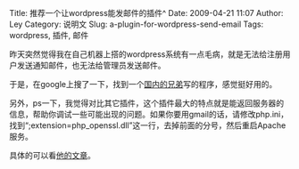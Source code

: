 Title: 推荐一个让wordpress能发邮件的插件^
Date: 2009-04-21 11:07
Author: Ley
Category: 说明文
Slug: a-plugin-for-wordpress-send-email
Tags: wordpress, 插件, 邮件

昨天突然觉得我在自己机器上搭的wordpress系统有一点毛病，就是无法给注册用户发送通知邮件，也无法给管理员发送邮件。

于是，在google上搜了一下，找到一个[国内的兄弟][]写的程序，感觉挺好用的。

另外，ps一下，我觉得对比其它插件，这个插件最大的特点就是能返回服务器的信息，帮助你调试一些可能出现的问题。如果你要用gmail的话，请修改php.ini，找到“;extension=php\_openssl.dll”这一行，去掉前面的分号，然后重启Apache服务。

具体的可以看[他的文章][]。

  [国内的兄弟]: http://www.himagic.cn/
  [他的文章]: http://www.himagic.cn/index.php/archives/127.html
